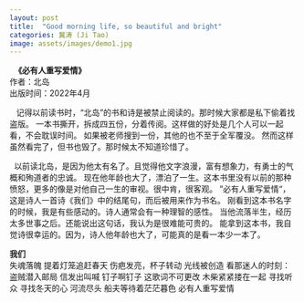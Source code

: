 ```yaml
---
layout: post
title:  "Good morning life, so beautiful and bright"
categories: 冀涛 (Ji Tao)
image: assets/images/demo1.jpg
---
```

&nbsp;&nbsp;**《必有人重写爱情》**  
作者：北岛  
出版时间：2022年4月
  
&nbsp;&nbsp; 记得以前读书时，“北岛”的书和诗是被禁止阅读的。那时候大家都是私下偷着找盗版。
一本书撕开，拆成四五份，分着传阅。这样做的好处是几个人可以一起看，不会耽误时间。
如果被老师搜到一份，其他的也不至于全军覆没。
然而这样虽然看完了，但书也毁了。那时候太不知道珍惜了。

 &nbsp;&nbsp;以前读北岛，是因为他太有名了。且觉得他文字浪漫，富有想象力，有勇士的气概和殉道者的忠诚。 
 现在他年龄也大了，漂泊了一生。这本书里没有以前的那种愤怒，更多的像是对他自己一生的审视。很中肯，很客观。
 ”必有人重写爱情“，这是诗人一首诗《我们》中的结尾句，而后被用来作为书名。
 刚看到这本书名字的时候，我是有些感动的。诗人通常会有一种理智的感性。
 当他流落半生，经历太多世事之后。还能说出这句话，我认为是很难能可贵的。
 能拿到这本书，我自觉诗很幸运的。因为，诗人他年龄也大了，可能真的是看一本少一本了。
 
**我们**  
失魂落魄 
提着灯笼追赶春天 
伤疤发亮，杯子转动 
光线被创造 
看那迷人的时刻： 
盗贼潜入邮局 
信发出叫喊 
钉子啊钉子 
这歌词不可更改 
木柴紧紧搂在一起 
寻找听众 
寻找冬天的心 
河流尽头 
船夫等待着茫茫暮色 
必有人重写爱情
